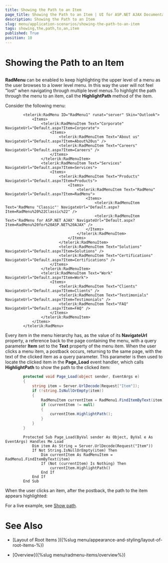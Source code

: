 ```yaml
---
title: Showing the Path to an Item
page_title: Showing the Path to an Item | UI for ASP.NET AJAX Documentation
description: Showing the Path to an Item
slug: menu/application-scenarios/showing-the-path-to-an-item
tags: showing,the,path,to,an,item
published: True
position: 10
---
```


# Showing the Path to an Item



## 

__RadMenu__ can be enabled to keep highlighting the upper level of a menu as the user browses to a lower level menu. In this way the user will not feel "lost" when navigating through multiple level menus.To highlight the path through the menu to an item, call the __HighlightPath__ method of the item.

Consider the following menu:

````ASPNET
	    <telerik:RadMenu ID="RadMenu1" runat="server" Skin="Outlook">
	        <Items>
	            <telerik:RadMenuItem Text="Corporate" NavigateUrl="Default.aspx?Item=Corporate">
	                <Items>
	                    <telerik:RadMenuItem Text="About us" NavigateUrl="Default.aspx?Item=About%20us" />
	                    <telerik:RadMenuItem Text="Careers" NavigateUrl="Default.aspx?Item=Careers" />
	                </Items>
	            </telerik:RadMenuItem>
	            <telerik:RadMenuItem Text="Services" NavigateUrl="Default.aspx?Item=Services">
	                <Items>
	                    <telerik:RadMenuItem Text="Products" NavigateUrl="Default.aspx?Item=Products">
	                        <Items>
	                            <telerik:RadMenuItem Text="RadMenu" NavigateUrl="Default.aspx?Item=RadMenu">
	                                <Items>
	                                    <telerik:RadMenuItem Text='RadMenu "Classic"' NavigateUrl="Default.aspx?Item=RadMenu%20%22Classic%22" />
	                                    <telerik:RadMenuItem Text='RadMenu for ASP.NET AJAX' NavigateUrl="Default.aspx?Item=RadMenu%20for%20ASP.NET%20AJAX" />
	                                </Items>
	                            </telerik:RadMenuItem>
	                        </Items>
	                    </telerik:RadMenuItem>
	                    <telerik:RadMenuItem Text="Solutions" NavigateUrl="Default.aspx?Item=Solutions" />
	                    <telerik:RadMenuItem Text="Certifications" NavigateUrl="Default.aspx?Item=Certifications" />
	                </Items>
	            </telerik:RadMenuItem>
	            <telerik:RadMenuItem Text="Work" NavigateUrl="Default.aspx?Item=Work">
	                <Items>
	                    <telerik:RadMenuItem Text="Clients" NavigateUrl="Default.aspx?Item=Clients" />
	                    <telerik:RadMenuItem Text="Testimonials" NavigateUrl="Default.aspx?Item=Testimonials" />
	                    <telerik:RadMenuItem Text="FAQ" NavigateUrl="Default.aspx?Item=FAQ" />
	                </Items>
	            </telerik:RadMenuItem>
	        </Items>
	    </telerik:RadMenu>
````



Every item in the menu hierarchy has, as the value of its __NavigateUrl__ property, a reference back to the page containing the menu, with a query parameter __Item__ set to the __Text__ property of the menu item. When the user clicks a menu item, a postback occurs, returning to the same page, with the text of the clicked item as a query parameter. This parameter is then used to locate the clicked item in the __Page_Load__ event handler, which calls __HighlightPath__ to show the path to the clicked item:





````C#
	    protected void Page_Load(object sender, EventArgs e) 
	    { 
	        string item = Server.UrlDecode(Request["Item"]); 
	        if (!string.IsNullOrEmpty(item)) 
	        { 
	            RadMenuItem currentItem = RadMenu1.FindItemByText(item); 
	            if (currentItem != null) 
	            { 
	                currentItem.HighlightPath(); 
	            } 
	        } 
	    }
````
````VB.NET
	    Protected Sub Page_Load(ByVal sender As Object, ByVal e As EventArgs) Handles Me.Load
	        Dim item As String = Server.UrlDecode(Request("Item"))
	        If Not String.IsNullOrEmpty(item) Then
	            Dim currentItem As RadMenuItem = RadMenu1.FindItemByText(item)
	            If (Not (currentItem) Is Nothing) Then
	                currentItem.HighlightPath()
	            End If
	        End If
	    End Sub
````


When the user clicks an item, after the postback, the path to the item appears highlighted:



For a live example, see [Show path](http://demos.telerik.com/aspnet-ajax/Menu/Examples/Programming/ShowPath/DefaultCS.aspx).

# See Also

 * [Layout of Root Items ]({%slug menu/appearance-and-styling/layout-of-root-items-%})

 * [Overview]({%slug menu/radmenu-items/overview%})
